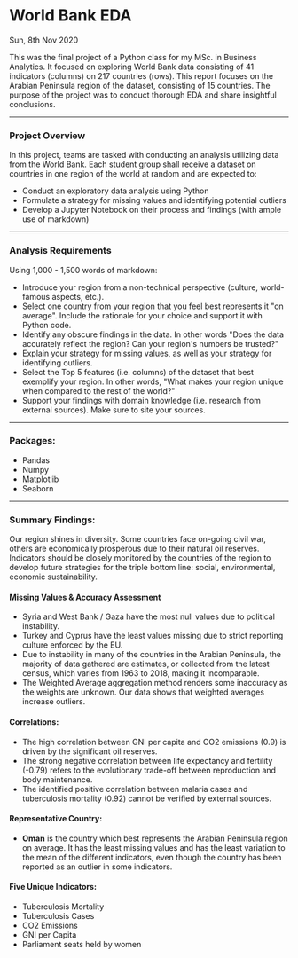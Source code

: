 # World Bank EDA 

Sun, 8th Nov 2020

This was the final project of a Python class for my MSc. in Business Analytics. It focused on exploring World Bank data consisting of 41 indicators (columns) on 217 countries (rows). This report focuses on the Arabian Peninsula region of the dataset, consisting of 15 countries. The purpose of the project was to conduct thorough EDA and share insightful conclusions. 

---
### Project Overview
In this project, teams are tasked with conducting an analysis utilizing data from the World Bank. Each student group shall receive a dataset on countries in one region of the world at random and are expected to:

- Conduct an exploratory data analysis using Python
- Formulate a strategy for missing values and identifying potential outliers
- Develop a Jupyter Notebook on their process and findings (with ample use of markdown) 

---
### Analysis Requirements

Using 1,000 - 1,500 words of markdown:

- Introduce your region from a non-technical perspective (culture, world-famous aspects, etc.). 
- Select one country from your region that you feel best represents it "on average". Include the rationale for your choice and support it with Python code.
- Identify any obscure findings in the data. In other words "Does the data accurately reflect the region? Can your region's numbers be trusted?"
- Explain your strategy for missing values, as well as your strategy for identifying outliers.
- Select the Top 5 features (i.e. columns) of the dataset that best exemplify your region. In other words, "What makes your region unique when compared to the rest of the world?"
- Support your findings with domain knowledge (i.e. research from external sources). Make sure to site your sources.

---
### Packages:

- Pandas
- Numpy
- Matplotlib
- Seaborn

---
### Summary Findings:

Our region shines in diversity. Some countries face on-going civil war, others are economically prosperous due to their natural oil reserves.
Indicators should be closely monitored by the countries of the region to develop future strategies for the triple bottom line: social, environmental, economic sustainability.

#### Missing Values & Accuracy Assessment
- Syria and West Bank / Gaza have the most null values due to political instability. 
- Turkey and Cyprus have the least values missing due to strict reporting culture enforced by the EU. 
- Due to instability in many of the countries in the Arabian Peninsula, the majority of data gathered are estimates, or collected from the latest census, which varies from 1963 to 2018, making it incomparable. 
- The Weighted Average aggregation method renders some inaccuracy as the weights are unknown. Our data shows that weighted averages increase outliers.

#### Correlations: 
- The high correlation between GNI per capita and CO2 emissions (0.9) is driven by the significant oil reserves. 
- The strong negative correlation between life expectancy and fertility (-0.79) refers to the evolutionary trade-off between reproduction and body maintenance.
- The identified positive correlation between malaria cases and tuberculosis mortality (0.92) cannot be verified by external sources. 

#### Representative Country: 
- **Oman** is the country which best represents the Arabian Peninsula region on average. It has the least missing values and has the least variation to the mean of the different indicators, even though the country has been reported as an outlier in some indicators. 

#### Five Unique Indicators: 
- Tuberculosis Mortality
- Tuberculosis Cases
- CO2 Emissions
- GNI per Capita
- Parliament seats held by women
